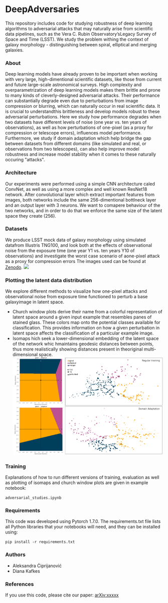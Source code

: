 
# DeepAdversaries
This repository includes code for studying robustness of deep learning algorithms to adversarial attacks that may naturally arise from scientific data pipelines, such as the Vera C. Rubin Observatory’sLegacy Survey of Space and Time (LSST). We study the problem withing the context of galaxy morphology - distinguishing between spiral, elliptical and merging galaxies.  

### About
Deep learning models have already proven to be important when working with very large, high-dimentional scientific  datasets,  like  those  from  current  and  future  large-scale  astronomical  surveys. High complexity and overparametrization of deep learning models makes them brittle and prone to many kinds of cleverly-designed adversarial attacks.  Their performance can substantially degrade even due to perturbations from image compression or blurring, which can naturally occur in real scientific data.  It is crucial to understandthis brittleness and develop models robust to these adversarial perturbations. Here we study how performance degrades when two datasets have different levels of noise (one year vs. ten years of observations), as well as how perturbations of one-pixel (as a proxy for compression or telescope errors), influences model performance. Furthermore,  we  study  if  domain  adaptation  which help bridge the gap between datasets from different domains (like simulated and real, or observations from two telescopes), can also help improve model robustness and increase model stability when it comes to these naturally occuring "attacks".


### Architecture
Our experiments were performed using a simple CNN architecture caled ConvNet, as well as using a more complex and well known ResNet18 network. After convolutional layer which extract important features from images, both networks include the same 256-dimentional bottlneck layer and an output layer with 3 neurons. We want to comapere behaviour of the two networks, and in order to do that we enforce the same size of the latent space they create (256). 

### Datasets
We produce LSST mock data  of  galaxy  morphology  using  simulated  datafrom  Illustris  TNG100,  and look both at the effects of observational noise from the exposure time (one year Y1 vs. ten years Y10 of observations) and investigate the worst case scenario of aone-pixel attack as a proxy for compression errors
The images used can be found at [Zenodo](https://doi.org/10.5281/zenodo.5514180). 
![](images/exaample_images.png)

### Plotting the latent data distribution
We  explore  different  methods  to  visualize  how one-pixel attacks and observational noise from exposure  time  functioned  to  perturb  a  base  galaxyimage  in  latent  space.  
- Church window plots derive their name from a colorful representation of latent space around a given input example that resembles panes of stained glass. These colors map onto the potential classes available for classification. This provides information on how a given perturbation in latent space affects the classification of a particular example image.
- Isomaps hich seek a lower-dimensional  embedding of the latent space of the network whic hmaintains geodesic distances between points, thus more realistically showing distances present in theoriginal multi-dimensional space.
![](images/church_iso_neurips_new.png)

### Training
Explanations of how to run different versions of training, evaluation as well as plotting of isomaps and church window plots are given in example notebook: 
```
adversarial_studies.ipynb 
```

### Requirements
This code was developed using Pytorch 1.7.0. The requirements.txt file lists all Python libraries that your notebooks will need, and they can be installed using:
```
pip install -r requirements.txt
```

### Authors
- Aleksandra Ćiprijanović
- Diana Kafkes

### References
If you use this code, please cite our paper: [arXiv:xxxxx](https://arxiv.org/abs/xxxxxx)
